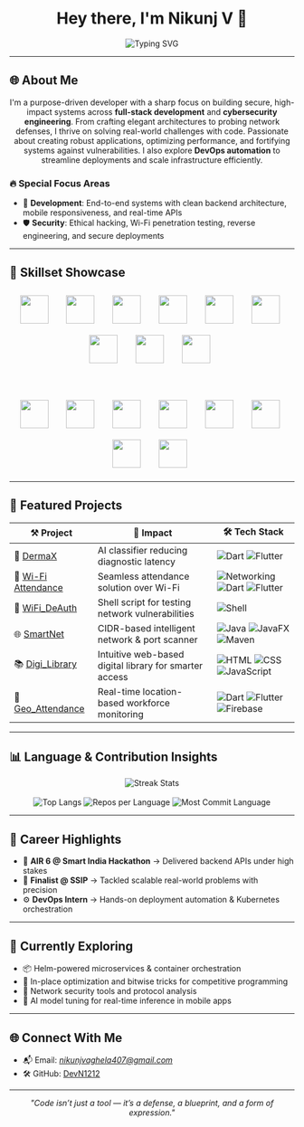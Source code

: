 <h1 align="center">Hey there, I'm <strong>Nikunj V</strong> 👋</h1>

<p align="center">
  <img src="https://readme-typing-svg.herokuapp.com?font=Fira+Code&weight=700&size=24&pause=1000&center=true&vCenter=true&color=007ACC&width=435&lines=Full-Stack+Problem+Solver+%F0%9F%92%BB;Security+Tinkerer+%F0%9F%94%91;DevOps+Enthusiast+%E2%9A%99%EF%B8%8F;AI+Integrator+%F0%9F%A4%96;Always+Learning+%F0%9F%A7%91%E2%99%82%EF%B8%8F" alt="Typing SVG" />
</p>

---

## 🌐 About Me  

<p align="center">
I'm a purpose-driven developer with a sharp focus on building secure, high-impact systems across <b>full-stack development</b> and <b>cybersecurity engineering</b>. From crafting elegant architectures to probing network defenses, I thrive on solving real-world challenges with code. Passionate about creating robust applications, optimizing performance, and fortifying systems against vulnerabilities. I also explore <b>DevOps automation</b> to streamline deployments and scale infrastructure efficiently.
</p>

### 🔥 Special Focus Areas  
- 🧱 **Development**: End-to-end systems with clean backend architecture, mobile responsiveness, and real-time APIs
- 🛡️ **Security**: Ethical hacking, Wi-Fi penetration testing, reverse engineering, and secure deployments 

---

## 🧠 Skillset Showcase  

<div align="center">
<span>
  
  <!-- Programming Languages -->
  <img src="https://skillicons.dev/icons?i=c" height="50" style="margin:10px;" />&nbsp;&nbsp;
  <img src="https://skillicons.dev/icons?i=cpp" height="50" style="margin:10px;" />&nbsp;&nbsp;
  <img src="https://skillicons.dev/icons?i=python" height="50" style="margin:10px;" />&nbsp;&nbsp;
  <img src="https://skillicons.dev/icons?i=flutter" height="50" style="margin:10px;" />&nbsp;&nbsp;
  <img src="https://skillicons.dev/icons?i=java" height="50" style="margin:10px;" />&nbsp;&nbsp;
  <img src="https://skillicons.dev/icons?i=javascript" height="50" style="margin:10px;" />&nbsp;&nbsp;
  <img src="https://skillicons.dev/icons?i=php" height="50" style="margin:10px;" />&nbsp;&nbsp;
  <img src="https://skillicons.dev/icons?i=html" height="50" style="margin:10px;" />&nbsp;&nbsp;
  <img src="https://skillicons.dev/icons?i=css" height="50" style="margin:10px;" />&nbsp;&nbsp;

  <br>

  <!-- Tools & Platforms -->
  <img src="https://skillicons.dev/icons?i=mysql" height="50" style="margin:10px;" />&nbsp;&nbsp;
  <img src="https://skillicons.dev/icons?i=mongodb" height="50" style="margin:10px;" />&nbsp;&nbsp;
  <img src="https://skillicons.dev/icons?i=docker" height="50" style="margin:10px;" />&nbsp;&nbsp;
  <img src="https://skillicons.dev/icons?i=kubernetes" height="50" style="margin:10px;" />&nbsp;&nbsp;
  <img src="https://skillicons.dev/icons?i=git" height="50" style="margin:10px;" />&nbsp;&nbsp;
  <img src="https://skillicons.dev/icons?i=linux" height="50" style="margin:10px;" />&nbsp;&nbsp;
  <img src="https://skillicons.dev/icons?i=aws" height="50" style="margin:10px;" />&nbsp;&nbsp;
  <img src="https://skillicons.dev/icons?i=postman" height="50" style="margin:10px;" />&nbsp;&nbsp;
</span>

</div>


---

## 🔬 Featured Projects  

| ⚒️ Project | 🚀 Impact | 🛠️ Tech Stack |
|-----------|------------|---------------|
| 🧠 [DermaX](https://github.com/DevN1212/DermaX) | AI classifier reducing diagnostic latency | ![Dart](https://img.shields.io/badge/Dart-0175C2?logo=dart&logoColor=white) ![Flutter](https://img.shields.io/badge/Flutter-02569B?logo=flutter&logoColor=white) |
| 📡 [Wi-Fi Attendance](https://github.com/DevN1212/Wi-Fi-Attendance) | Seamless attendance solution over Wi-Fi | ![Networking](https://img.shields.io/badge/Networking-006699?logo=internet-explorer&logoColor=white) ![Dart](https://img.shields.io/badge/Dart-0175C2?logo=dart&logoColor=white) ![Flutter](https://img.shields.io/badge/Flutter-02569B?logo=flutter&logoColor=white)|
| 📶 [WiFi_DeAuth](https://github.com/DevN1212/WiFi_DeAuth) | Shell script for testing network vulnerabilities | ![Shell](https://img.shields.io/badge/Shell_Script-4EAA25?logo=gnu-bash&logoColor=white) |
| 🌐 [SmartNet](https://github.com/DevN1212/SmartNet) | CIDR-based intelligent network & port scanner | ![Java](https://img.shields.io/badge/Java-007396?logo=java&logoColor=white) ![JavaFX](https://img.shields.io/badge/JavaFX-FF6600?logo=openjdk&logoColor=white) ![Maven](https://img.shields.io/badge/Maven-C71A36?logo=apachemaven&logoColor=white) |
| 📚 [Digi_Library](https://github.com/DevN1212/Digi_Library) | Intuitive web-based digital library for smarter access | ![HTML](https://img.shields.io/badge/HTML-E34F26?logo=html5&logoColor=white) ![CSS](https://img.shields.io/badge/CSS-1572B6?logo=css3&logoColor=white) ![JavaScript](https://img.shields.io/badge/JavaScript-F7DF1E?logo=javascript&logoColor=black) |
| 📍 [Geo_Attendance](https://github.com/DevN1212/Geo_Attendance) | Real-time location-based workforce monitoring | ![Dart](https://img.shields.io/badge/Dart-0175C2?logo=dart&logoColor=white) ![Flutter](https://img.shields.io/badge/Flutter-02569B?logo=flutter&logoColor=white) ![Firebase](https://img.shields.io/badge/Firebase-FFCA28?logo=firebase&logoColor=black) |

---

## 📊 Language & Contribution Insights  

<p align="center">
  <img src="https://github-readme-streak-stats.herokuapp.com?user=DevN1212&theme=tokyonight&hide_border=true" alt="Streak Stats" /><br><br>
  <img src="https://github-readme-stats.vercel.app/api/top-langs/?username=DevN1212&layout=compact&theme=tokyonight&hide_border=true" alt="Top Langs" />
  <img src="https://github-profile-summary-cards.vercel.app/api/cards/repos-per-language?username=DevN1212&theme=tokyonight" alt="Repos per Language" />
  <img src="https://github-profile-summary-cards.vercel.app/api/cards/most-commit-language?username=DevN1212&theme=tokyonight" alt="Most Commit Language" />
</p>

---

## 🎯 Career Highlights  

- 🥇 **AIR 6 @ Smart India Hackathon** → Delivered backend APIs under high stakes  
- 🧠 **Finalist @ SSIP** → Tackled scalable real-world problems with precision  
- ⚙️ **DevOps Intern** → Hands-on deployment automation & Kubernetes orchestration  

---

## 💼 Currently Exploring  

- 📦 Helm-powered microservices & container orchestration  
- 🧮 In-place optimization and bitwise tricks for competitive programming  
- 🔐 Network security tools and protocol analysis  
- 🤖 AI model tuning for real-time inference in mobile apps  

---

## 🌐 Connect With Me  
- 📬 Email: *nikunjvaghela407@gmail.com*
- 🛠️ GitHub: [DevN1212](https://github.com/DevN1212)

---

<p align="center">
  <i>"Code isn’t just a tool — it’s a defense, a blueprint, and a form of expression."</i>
</p>

